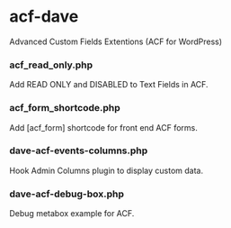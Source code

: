 # acf-dave
Advanced Custom Fields Extentions (ACF for WordPress)

### acf_read_only.php
Add READ ONLY and DISABLED to Text Fields in ACF.

### acf_form_shortcode.php
Add [acf_form] shortcode for front end ACF forms.

### dave-acf-events-columns.php
Hook Admin Columns plugin to display custom data.

### dave-acf-debug-box.php
Debug metabox example for ACF.
